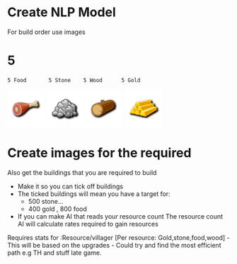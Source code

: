 # Create NLP Model

For build order use images

# 5 



```djangourlpath
5 Food       5 Stone    5 Wood      5 Gold 
```

<img src="pictures/resource/resource_food.png">
<img src="pictures/resource/resource_stone.png">
<img src="pictures/resource/resource_wood.png">
<img src="pictures/resource/resource_gold.png">

# Create images for the required
Also get the buildings that you are required to build
- Make it so you can tick off buildings
- The ticked buildings will mean you have a target for:
  - 500 stone...
  - 400 gold , 800 food
- If you can make AI that reads your resource count
The resource count AI will calculate rates required to gain resources

Requires stats for 
:Resource/villager [Per resource: Gold,stone,food,wood]
    - This will be based on the upgrades
    - Could try and find the most efficient path e.g TH and stuff late game.